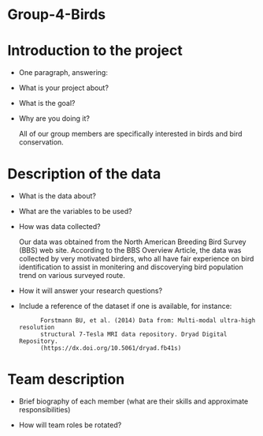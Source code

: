 # Group-4-Birds


# Introduction to the project

- One paragraph, answering: 

- What is your project about?

- What is the goal? 

- Why are you doing it?

  All of our group members are specifically interested in birds and bird conservation. 
  
  

# Description of the data

- What is the data about?

- What are the variables to be used? 

- How was data collected? 

  Our data was obtained from the North American Breeding Bird Survey (BBS) web site. According to the BBS Overview Article, the data was collected by very motivated birders, who all have fair experience on bird identification to assist in monitering and discoverying bird population trend on various surveyed route.

- How it will answer your research questions?

- Include a reference of the dataset if one is available, for instance:

            Forstmann BU, et al. (2014) Data from: Multi-modal ultra-high resolution
            structural 7-Tesla MRI data repository. Dryad Digital Repository.
            (https://dx.doi.org/10.5061/dryad.fb41s)



# Team description

- Brief biography of each member (what are their skills and approximate responsibilities)

- How will team roles be rotated?




